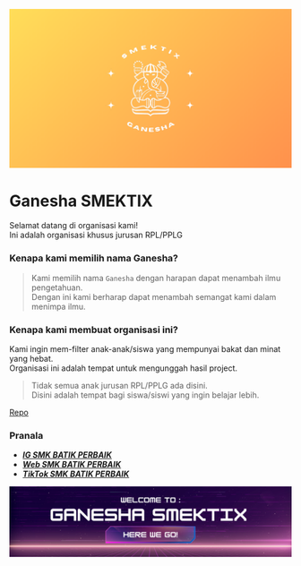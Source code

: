 ![banner](https://github.com/ganesha-smektix/.github/raw/main/banner.png)

# Ganesha SMEKTIX

Selamat datang di organisasi kami! <br>
Ini adalah organisasi khusus jurusan RPL/PPLG

### Kenapa kami memilih nama Ganesha?

> Kami memilih nama `Ganesha` dengan harapan dapat menambah ilmu pengetahuan. <br>
> Dengan ini kami berharap dapat menambah semangat kami dalam menimpa ilmu.

### Kenapa kami membuat organisasi ini?

Kami ingin mem-filter anak-anak/siswa yang mempunyai bakat dan minat yang hebat. <br>
Organisasi ini adalah tempat untuk mengunggah hasil project.
> Tidak semua anak jurusan RPL/PPLG ada disini. <br>
> Disini adalah tempat bagi siswa/siswi yang ingin belajar lebih.

[Repo](https://github.com/orgs/ganesha-smektix/repositories)

### Pranala

- [**_IG SMK BATIK PERBAIK_**](https://www.instagram.com/smkbatik.official/)
- [**_Web SMK BATIK PERBAIK_**](https://www.smkbatikperbaik.sch.id/)
- [**_TikTok SMK BATIK PERBAIK_**](https://www.tiktok.com/@smk.batik.perbaik)

![footer](https://github.com/ganesha-smektix/.github/raw/main/footer.png)
